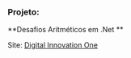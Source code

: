 ### Projeto: 

**Desafios Aritméticos em .Net **

Site: [Digital Innovation One](http://www.digitalinnovation.one/)





